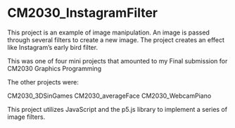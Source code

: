 # CM2030_InstagramFilter

This project is an example of image manipulation. An image is passed through several filters to create a
new image. The project creates an effect like Instagram’s early bird filter.

This was one of four mini projects that amounted to my Final submission for CM2030 Graphics Programming

The other projects were:
  
  CM2030_3DSinGames
  CM2030_averageFace
  CM2030_WebcamPiano

This project utilizes JavaScript and the p5.js library to implement a series of image filters.
